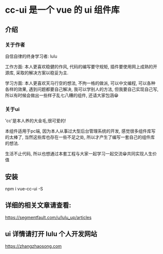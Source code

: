 # cc-ui 是一个 vue 的 ui 组件库

## 介绍

<h3>关于作者</h3>
<p>自信自律的终身学习者: lulu</p>
<p>工作方面: 本人更喜欢稳健的作风, 代码的编写要守规矩, 插件要使用网上成熟的开源库, 采取的解决方案以稳妥为主.</p>
<p>学习方面: 本人更喜欢天马行空的想法, 不拘一格的做派, 可以中文编程, 可以各种各样的效果, 遇到问题都要自己解决, 我可以学别人的方法, 但我要自己实现自己写, 所以有时候会做出一些样子乱七八糟的组件, 还请大家包涵😁</p>

<h3>关于ui</h3>
<p>'cc'是本人养的大金毛,很可爱的!</p>
<p>本组件适用于pc端, 因为本人从事过大型后台管理系统的开发, 感觉很多组件库写的太棒了, 当然这些库也存在一些不足之处, 所以才产生了编写一套自己的组件库的想法. </p>
<p>生活不止代码, 所以也想通过本套工程与大家一起学习一起交流😁共同实现人生价值</p>

## 安装

npm i vue-cc-ui -S

## 详细的相关文章请查看:

https://segmentfault.com/u/lulu_up/articles

## ui 详情请打开 lulu 个人开发网站

https://zhangzhaosong.com
